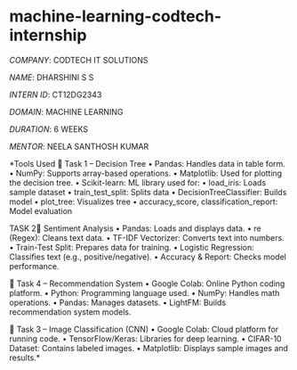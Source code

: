 # machine-learning-codtech-internship

*COMPANY*: CODTECH IT SOLUTIONS

*NAME*: DHARSHINI S S

*INTERN ID*: CT12DG2343 

*DOMAIN*: MACHINE LEARNING

*DURATION*: 6 WEEKS

*MENTOR*: NEELA SANTHOSH KUMAR


*Tools Used
🔹 Task 1 – Decision Tree
	•	Pandas: Handles data in table form.
	•	NumPy: Supports array-based operations.
	•	Matplotlib: Used for plotting the decision tree.
	•	Scikit-learn: ML library used for:
	•	load_iris: Loads sample dataset
	•	train_test_split: Splits data
	•	DecisionTreeClassifier: Builds model
	•	plot_tree: Visualizes tree
	•	accuracy_score, classification_report: Model evaluation
 
TASK 2🔹 Sentiment Analysis
	•	Pandas: Loads and displays data.
	•	re (Regex): Cleans text data.
	•	TF-IDF Vectorizer: Converts text into numbers.
	•	Train-Test Split: Prepares data for training.
	•	Logistic Regression: Classifies text (e.g., positive/negative).
	•	Accuracy & Report: Checks model performance.

🔹 Task 4 – Recommendation System
	•	Google Colab: Online Python coding platform.
	•	Python: Programming language used.
	•	NumPy: Handles math operations.
	•	Pandas: Manages datasets.
	•	LightFM: Builds recommendation system models.

🔹 Task 3 – Image Classification (CNN)
	•	Google Colab: Cloud platform for running code.
	•	TensorFlow/Keras: Libraries for deep learning.
	•	CIFAR-10 Dataset: Contains labeled images.
	•	Matplotlib: Displays sample images and results.*
